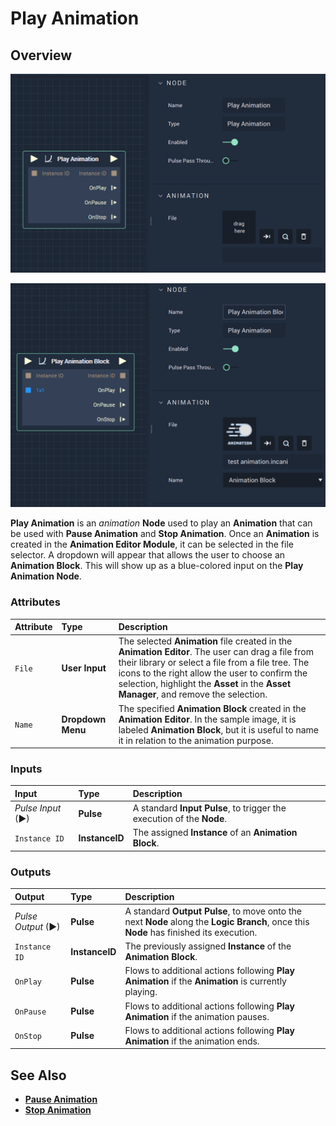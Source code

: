 # Play Animation

## Overview

![The Play Animation Node](../../../.gitbook/assets/playanimation.png)

![The Play Animation Node with input.](../../../.gitbook/assets/playanimationwithfile.png)

**Play Animation** is an _animation_ **Node** used to play an **Animation** that can be used with **Pause Animation** and **Stop Animation**. Once an **Animation** is created in the **Animation Editor Module**, it can be selected in the file selector. A dropdown will appear that allows the user to choose an **Animation Block**. This will show up as a blue-colored input on the **Play Animation Node**.

### Attributes

| Attribute | Type | Description |
| :--- | :--- | :--- |
| `File` | **User Input** | The selected **Animation** file created in the **Animation Editor**. The user can drag a file from their library or select a file from a file tree. The icons to the right allow the user to confirm the selection, highlight the **Asset** in the **Asset Manager**, and remove the selection. |
| `Name` | **Dropdown Menu** | The specified **Animation Block** created in the **Animation Editor**. In the sample image, it is labeled **Animation Block**, but it is useful to name it in relation to the animation purpose. |

### Inputs

| Input | Type | Description |
| :--- | :--- | :--- |
| _Pulse Input_ \(►\) | **Pulse** | A standard **Input Pulse**, to trigger the execution of the **Node**. |
| `Instance ID` | **InstanceID** | The assigned **Instance** of an **Animation Block**. |

### Outputs

| Output | Type | Description |
| :--- | :--- | :--- |
| _Pulse Output_ \(►\) | **Pulse** | A standard **Output Pulse**, to move onto the next **Node** along the **Logic Branch**, once this **Node** has finished its execution. |
| `Instance ID` | **InstanceID** | The previously assigned **Instance** of the **Animation Block**. |
| `OnPlay` | **Pulse** | Flows to additional actions following **Play Animation** if the **Animation** is currently playing. |
| `OnPause` | **Pulse** | Flows to additional actions following **Play Animation** if the animation pauses. |
| `OnStop` | **Pulse** | Flows to additional actions following **Play Animation** if the animation ends. |

## See Also

* [**Pause Animation**](pauseanimation.md)
* [**Stop Animation**](stopanimation.md)

